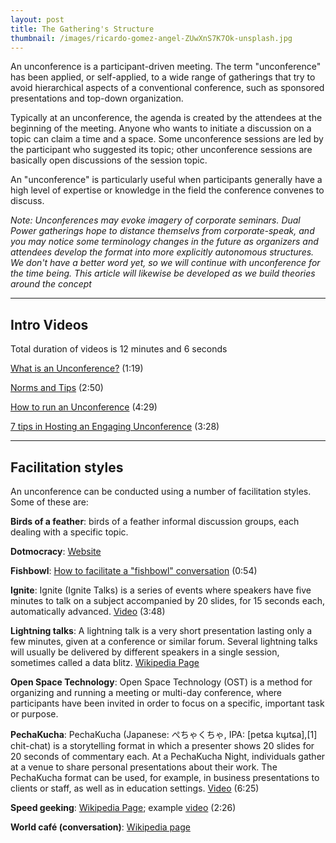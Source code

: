 ```yaml
---
layout: post
title: The Gathering's Structure
thumbnail: /images/ricardo-gomez-angel-ZUwXnS7K7Ok-unsplash.jpg
---
```


An unconference is a participant-driven meeting. The term "unconference" has been applied, or self-applied, to a wide range of gatherings that try to avoid hierarchical aspects of a conventional conference, such as sponsored presentations and top-down organization.

Typically at an unconference, the agenda is created by the attendees at the beginning of the meeting. Anyone who wants to initiate a discussion on a topic can claim a time and a space. Some unconference sessions are led by the participant who suggested its topic; other unconference sessions are basically open discussions of the session topic.

An "unconference" is particularly useful when participants generally have a high level of expertise or knowledge in the field the conference convenes to discuss.

*Note: Unconferences may evoke imagery of corporate seminars. Dual Power gatherings hope to distance themselvs from corporate-speak, and you may notice some terminology changes in the future as organizers and attendees develop the format into more explicitly autonomous structures. We don't have a better word yet, so we will continue with unconference for the time being. This article will likewise be developed as we build theories around the concept*

---

## Intro Videos

Total duration of videos is 12 minutes and 6 seconds

[What is an Unconference?](https://www.youtube.com/watch?v=8HM5Q3ZkKSg) (1:19)

[Norms and Tips](https://www.youtube.com/watch?v=iUEt0xOysr4) (2:50)

[How to run an Unconference](https://youtu.be/rktd0nhV-mU) (4:29)

[7 tips in Hosting an Engaging Unconference](https://www.youtube.com/watch?v=iFCiOVVOEPE) (3:28)

---

## Facilitation styles

An unconference can be conducted using a number of facilitation styles. Some of these are:
    
**Birds of a feather**: birds of a feather informal discussion groups, each dealing with a specific topic.

**Dotmocracy**: [Website](https://dotmocracy.org/)

**Fishbowl**: [How to facilitate a "fishbowl" conversation](https://youtu.be/d5Mu3wxybpA) (0:54)

**Ignite**:  Ignite (Ignite Talks) is a series of events where speakers have five minutes to talk on a subject accompanied by 20 slides, for 15 seconds each, automatically advanced. [Video](https://www.youtube.com/watch?v=5sx9rOL9OuE) (3:48)

**Lightning talks**: A lightning talk is a very short presentation lasting only a few minutes, given at a conference or similar forum. Several lightning talks will usually be delivered by different speakers in a single session, sometimes called a data blitz. [Wikipedia Page](https://en.wikipedia.org/wiki/Lightning_talk)

**Open Space Technology**: Open Space Technology (OST) is a method for organizing and running a meeting or multi-day conference, where participants have been invited in order to focus on a specific, important task or purpose.

**PechaKucha**:  PechaKucha (Japanese: ぺちゃくちゃ, IPA: [petɕa kɯ̥tɕa],[1] chit-chat) is a storytelling format in which a presenter shows 20 slides for 20 seconds of commentary each. At a PechaKucha Night, individuals gather at a venue to share personal presentations about their work. The PechaKucha format can be used, for example, in business presentations to clients or staff, as well as in education settings. [Video](https://www.youtube.com/watch?v=xWC6mNbcD_Q) (6:25)

**Speed geeking**: [Wikipedia Page](https://en.wikipedia.org/wiki/Speed_geeking); example [video](https://youtu.be/nj6HOaxJVmk) (2:26)

**World café (conversation)**: [Wikipedia page](https://en.wikipedia.org/wiki/World_caf%C3%A9_(conversation))